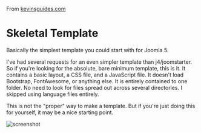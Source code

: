 From [kevinsguides.com](https://kevinsguides.com/guides/webdev/joomla/joomla-templates/dev-joom-tmpl/)

# Skeletal Template
Basically the simplest template you could start with for Joomla 5.

I've had several requests for an even simpler template than j4/joomstarter.
So if you're looking for the absolute, bare minimum template, this is it.
It contains a basic layout, a CSS file, and a JavaScript file.
It doesn't load Bootstrap, FontAwesome, or anything else.
It is entirely contained to one folder. No need to look for files spread out across several directories.
I skipped using language files entirely.

This is not the "proper" way to make a template. But if you're just doing this for yourself, it may be a nice
starting point.

![screenshot](./preview.jpg)
